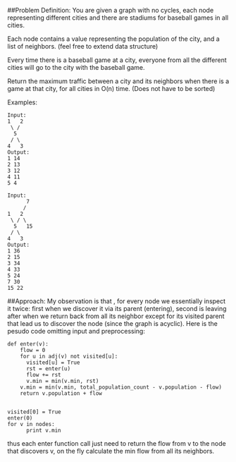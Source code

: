 ##Problem Definition:
You are given a graph with no cycles, each node representing different cities and there are stadiums for baseball games in all cities.

Each node contains a value representing the population of the city, and a list of neighbors. (feel free to extend data structure)

Every time there is a baseball game at a city, everyone from all the different cities will go to the city with the baseball game.

Return the maximum traffic between a city and its neighbors when there is a game at that city, for all cities in O(n) time. (Does not have to be sorted)

Examples:
```
Input:
1   2
 \ /
  5
 / \
4   3
Output:
1 14
2 13
3 12
4 11
5 4

Input:
      7
     /
1   2
 \ / \
  5   15
 / \
4   3
Output:
1 36
2 15
3 34
4 33
5 24
7 30
15 22
```
##Approach:
My observation is that , for every node we essentially inspect it twice: first when we discover it via its parent (entering), second is leaving after when we return back from all its neighbor except for its visited parent that lead us to discover the node (since the graph is acyclic).
Here is the pesudo code omitting input and preprocessing:
```
def enter(v):
    flow = 0
    for u in adj(v) not visited[u]:
      visited[u] = True
      rst = enter(u)
      flow += rst 
      v.min = min(v.min, rst)
    v.min = min(v.min, total_population_count - v.population - flow)
    return v.population + flow


visited[0] = True
enter(0)
for v in nodes:
      print v.min
```
thus each enter function call just need to return the flow from v to the node that discovers v, on the fly calculate the min flow from all its neighbors.